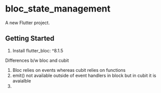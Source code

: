 # bloc_state_management

A new Flutter project.

## Getting Started

1. Install flutter_bloc: ^8.1.5

Differences b/w bloc and cubit
1. Bloc relies on events whereas cubit relies on functions
2. emit() not available outside of event handlers in block but in cubit it is avaialble
3. 